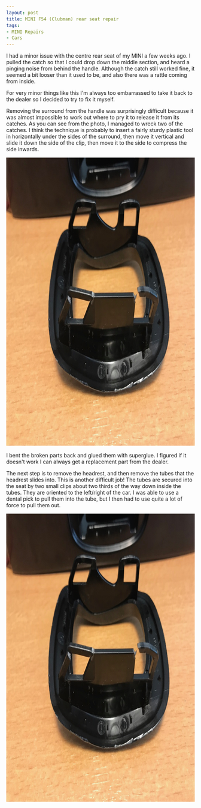 ```yaml
---
layout: post
title: MINI F54 (Clubman) rear seat repair
tags:
- MINI Repairs
- Cars
---
```


I had a minor issue with the centre rear seat of my MINI a few weeks ago. I pulled the catch so that I could drop down the middle section, and heard a pinging noise from behind the handle. Although the catch still worked fine, it seemed a bit looser than it used to be, and also there was a rattle coming from inside.

<!-- read more -->

For very minor things like this I'm always too embarrassed to take it back to the dealer so I decided to try to fix it myself.

Removing the surround from the handle was surprisingly difficult because it was almost impossible to work out where to pry it to release it from its catches. As you can see from the photo, I managed to wreck two of the catches. I think the technique is probably to insert a fairly sturdy plastic tool in horizontally under the sides of the surround, then move it vertical and slide it down the side of the clip, then move it to the side to compress the side inwards.

<div style="text-align:center;"><img src="/files/mini/page/IMG_6041.jpg" alt="The broken surround from the catch" border="0" width="1024" height="768" /></div>

I bent the broken parts back and glued them with superglue. I figured if it doesn't work I can always get a replacement part from the dealer.

The next step is to remove the headrest, and then remove the tubes that the headrest slides into. This is another difficult job! The tubes are secured into the seat by two small clips about two thirds of the way down inside the tubes. They are oriented to the left/right of the car. I was able to use a dental pick to pull them into the tube, but I then had to use quite a lot of force to pull them out.

<div style="text-align:center;"><img src="/files/mini/page/IMG_6041.jpg" alt="The broken surround from the catch" border="0" width="1024" height="768" /></div>
